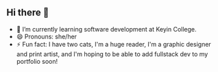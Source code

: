 ## Hi there 👋

- 🌱 I’m currently learning software development at Keyin College.
- 😄 Pronouns: she/her
- ⚡ Fun fact: I have two cats, I'm a huge reader, I'm a graphic designer and print artist, and I'm hoping to be able to add fullstack dev to my portfolio soon!
